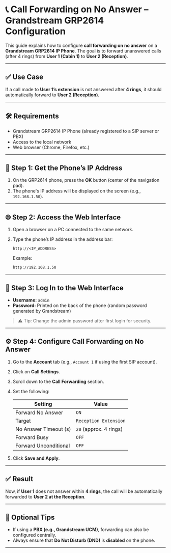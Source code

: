 # 📞 Call Forwarding on No Answer – Grandstream GRP2614 Configuration

This guide explains how to configure **call forwarding on no answer** on a **Grandstream GRP2614 IP Phone**. The goal is to forward unanswered calls (after 4 rings) from **User 1 (Cabin 1)** to **User 2 (Reception)**.

---

## ✅ Use Case

If a call made to **User 1’s extension** is not answered after **4 rings**, it should automatically forward to **User 2 (Reception)**.

---

## 🛠 Requirements

* Grandstream GRP2614 IP Phone (already registered to a SIP server or PBX)
* Access to the local network
* Web browser (Chrome, Firefox, etc.)

---

## 📶 Step 1: Get the Phone’s IP Address

1. On the GRP2614 phone, press the **OK** button (center of the navigation pad).
2. The phone's IP address will be displayed on the screen (e.g., `192.168.1.50`).

---

## 🌐 Step 2: Access the Web Interface

1. Open a browser on a PC connected to the same network.
2. Type the phone’s IP address in the address bar:

   ```
   http://<IP_ADDRESS>
   ```

   Example:

   ```
   http://192.168.1.50
   ```

---

## 🔐 Step 3: Log In to the Web Interface

* **Username:** `admin`
* **Password:** Printed on the back of the phone (random password generated by Grandstream)

> ⚠️ Tip: Change the admin password after first login for security.

---

## ⚙️ Step 4: Configure Call Forwarding on No Answer

1. Go to the **Account** tab (e.g., `Account 1` if using the first SIP account).

2. Click on **Call Settings**.

3. Scroll down to the **Call Forwarding** section.

4. Set the following:

   | Setting               | Value                  |
   | --------------------- | ---------------------- |
   | Forward No Answer     | `ON`                   |
   | Target                | `Reception Extension`  |
   | No Answer Timeout (s) | `20` (approx. 4 rings) |
   | Forward Busy          | `OFF`                  |
   | Forward Unconditional | `OFF`                  |

5. Click **Save and Apply**.

---

## ✅ Result

Now, if **User 1** does not answer within **4 rings**, the call will be automatically forwarded to **User 2 at the Reception**.

---

## 📎 Optional Tips

* If using a **PBX (e.g., Grandstream UCM)**, forwarding can also be configured centrally.
* Always ensure that **Do Not Disturb (DND)** is **disabled** on the phone.

---

